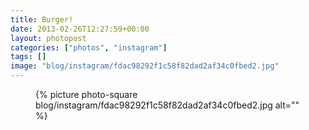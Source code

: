 ```yaml
---
title: Burger!
date: 2013-02-26T12:27:59+00:00
layout: photopost
categories: ["photos", "instagram"]
tags: []
image: "blog/instagram/fdac98292f1c58f82dad2af34c0fbed2.jpg"
---
```


<figure class="photo photo--square">
  {% picture photo-square blog/instagram/fdac98292f1c58f82dad2af34c0fbed2.jpg alt="" %}
</figure>


